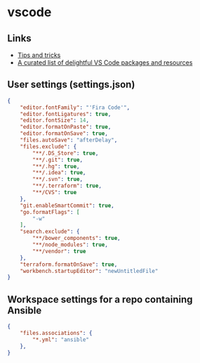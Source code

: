 # vscode

## Links

* [Tips and tricks](https://github.com/Microsoft/vscode-tips-and-tricks)
* [A curated list of delightful VS Code packages and resources](https://github.com/viatsko/awesome-vscode)

## User settings (settings.json)

```json
{
    "editor.fontFamily": "'Fira Code'",
    "editor.fontLigatures": true,
    "editor.fontSize": 14,
    "editor.formatOnPaste": true,
    "editor.formatOnSave": true,
    "files.autoSave": "afterDelay",
    "files.exclude": {
        "**/.DS_Store": true,
        "**/.git": true,
        "**/.hg": true,
        "**/.idea": true,
        "**/.svn": true,
        "**/.terraform": true,
        "**/CVS": true
    },
    "git.enableSmartCommit": true,
    "go.formatFlags": [
        "-w"
    ],
    "search.exclude": {
        "**/bower_components": true,
        "**/node_modules": true,
        "**/vendor": true
    },
    "terraform.formatOnSave": true,
    "workbench.startupEditor": "newUntitledFile"
}
```

## Workspace settings for a repo containing Ansible

```json
{
    "files.associations": {
        "*.yml": "ansible"
    },
}
```